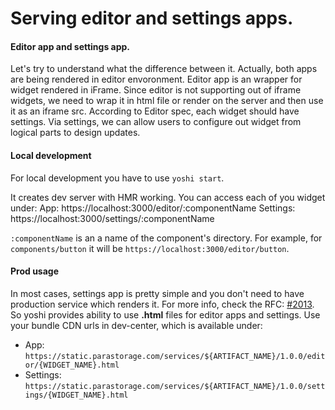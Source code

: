 # Serving editor and settings apps.

#### Editor app and settings app.
Let's try to understand what the difference between it.
Actually, both apps are being rendered in editor envoronment. Editor app is an wrapper for widget rendered in iFrame.
Since editor is not supporting out of iframe widgets, we need to wrap it in html file or render on the server and then use it as an iframe src.
According to Editor spec, each widget should have settings. Via settings, we can allow users to configure out widget from logical parts to design updates.

#### Local development
For local development you have to use `yoshi start`.

It creates dev server with HMR working. You can access each of you widget under:
App: https://localhost:3000/editor/:componentName
Settings: https://localhost:3000/settings/:componentName

`:componentName` is an a name of the component's directory. For example, for `components/button` it will be `https://localhost:3000/editor/button`.

#### Prod usage
In most cases, settings app is pretty simple and you don't need to have production service which renders it. For more info, check the RFC: [#2013](https://github.com/wix/yoshi/issues/2013).
So yoshi provides ability to use **.html** files for editor apps and settings.
Use your bundle CDN urls in dev-center, which is available under:

- App: `https://static.parastorage.com/services/${ARTIFACT_NAME}/1.0.0/editor/{WIDGET_NAME}.html`  
- Settings: `https://static.parastorage.com/services/${ARTIFACT_NAME}/1.0.0/settings/{WIDGET_NAME}.html`  